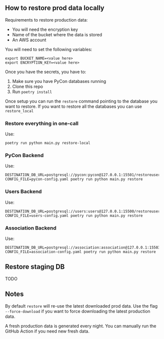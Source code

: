 ## How to restore prod data locally

Requirements to restore production data:

- You will need the encryption key
- Name of the bucket where the data is stored
- An AWS account

You will need to set the following variables:

```shell
export BUCKET_NAME=<value here>
export ENCRYPTION_KEY=<value here>
```

Once you have the secrets, you have to:

1. Make sure you have PyCon databases running
2. Clone this repo
3. Run `poetry install`

Once setup you can run the `restore` command pointing to the database you want to restore.
If you want to restore all the databases you can use `restore_local`

### Restore everything in one-call

Use:

```shell
poetry run python main.py restore-local
```

### PyCon Backend

Use:

```shell
DESTINATION_DB_URL=postgresql://pycon:pycon@127.0.0.1:15501/restoreuser CONFIG_FILE=pycon-config.yaml poetry run python main.py restore
```

### Users Backend

Use:

```shell
DESTINATION_DB_URL=postgresql://users:users@127.0.0.1:15500/restoreuser CONFIG_FILE=users-config.yaml poetry run python main.py restore
```

### Association Backend

Use:

```shell
DESTINATION_DB_URL=postgresql://association:association@127.0.0.1:15503/restoreuser CONFIG_FILE=association-config.yaml poetry run python main.py restore
```

## Restore staging DB

TODO

## Notes

By default `restore` will re-use the latest downloaded prod data. Use the flag `--force-download` if you want to force downloading the latest production data.

A fresh production data is generated every night. You can manually run the GitHub Action if you need new fresh data.
